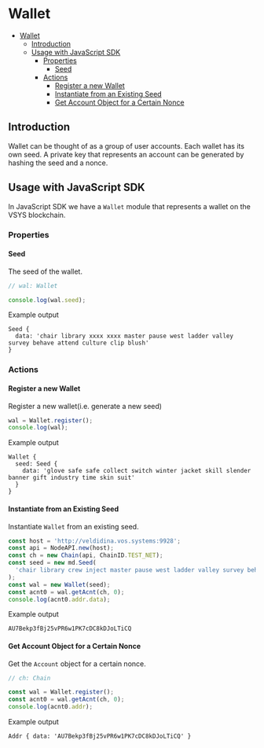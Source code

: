 # Wallet

- [Wallet](#wallet)
  - [Introduction](#introduction)
  - [Usage with JavaScript SDK](#usage-with-javascript-sdk)
    - [Properties](#properties)
      - [Seed](#seed)
    - [Actions](#actions)
      - [Register a new Wallet](#register-a-new-wallet)
      - [Instantiate from an Existing Seed](#instantiate-from-an-existing-seed)
      - [Get Account Object for a Certain Nonce](#get-account-object-for-a-certain-nonce)

## Introduction

Wallet can be thought of as a group of user accounts. Each wallet has its own seed. A private key that represents an account can be generated by hashing the seed and a nonce.

## Usage with JavaScript SDK

In JavaScript SDK we have a `Wallet` module that represents a wallet on the VSYS blockchain.

### Properties

#### Seed

The seed of the wallet.

```javascript
// wal: Wallet

console.log(wal.seed);
```

Example output

```
Seed {
  data: 'chair library xxxx xxxx master pause west ladder valley survey behave attend culture clip blush'
}
```

### Actions

#### Register a new Wallet

Register a new wallet(i.e. generate a new seed)

```javascript
wal = Wallet.register();
console.log(wal);
```

Example output

```
Wallet {
  seed: Seed {
    data: 'glove safe safe collect switch winter jacket skill slender banner gift industry time skin suit'
  }
}
```

#### Instantiate from an Existing Seed

Instantiate `Wallet` from an existing seed.

```javascript
const host = 'http://veldidina.vos.systems:9928';
const api = NodeAPI.new(host);
const ch = new Chain(api, ChainID.TEST_NET);
const seed = new md.Seed(
  'chair library crew inject master pause west ladder valley survey behave attend culture clip blush'
);
const wal = new Wallet(seed);
const acnt0 = wal.getAcnt(ch, 0);
console.log(acnt0.addr.data);
```

Example output

```
AU7Bekp3fBj25vPR6w1PK7cDC8kDJoLTiCQ
```

#### Get Account Object for a Certain Nonce

Get the `Account` object for a certain nonce.

```javascript
// ch: Chain

const wal = Wallet.register();
const acnt0 = wal.getAcnt(ch, 0);
console.log(acnt0.addr);
```

Example output

```
Addr { data: 'AU7Bekp3fBj25vPR6w1PK7cDC8kDJoLTiCQ' }
```
